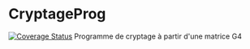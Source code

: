 # CryptageProg
[![Coverage Status](https://coveralls.io/repos/github/ulphidius/CryptageProg/badge.svg?branch=master)](https://coveralls.io/github/ulphidius/CryptageProg?branch=master)
Programme de cryptage à partir d'une matrice G4
